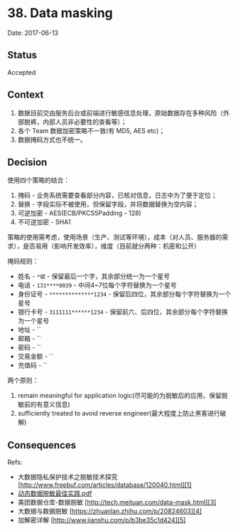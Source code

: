 # 38. Data masking

Date: 2017-06-13

## Status

Accepted

## Context

1. 数据目前交由服务后台或前端进行敏感信息处理，原始数据存在多种风险（外部脱裤，内部人员非必要性的查看等）；
2. 各个 Team 数据加密策略不一致(有 MD5, AES etc)；
3. 数据掩码方式也不统一。

## Decision

使用四个策略的结合：

1. 掩码 - 业务系统需要查看部分内容，已核对信息，日志中为了便于定位；
2. 替换 - 字段实际不被使用，但保留字段，并将数据替换为空内容；
3. 可逆加密 - AES(ECB/PKCS5Padding - 128)
4. 不可逆加密 - SHA1

策略的使用需考虑，使用场景（生产、测试等环境），成本（对人员、服务器的需求），是否易用（影响开发效率），维度（目前就分两种：机密和公开）

掩码规则：

* 姓名 - `*斌` - 保留最后一个字，其余部分统一为一个星号
* 电话 - `131****0039` - 中间4\~7位每个字符替换为一个星号
* 身份证号 - `**************1234` - 保留后四位，其余部分每个字符替换为一个星号
* 银行卡号 - `3111111******1234` - 保留前六、后四位，其余部分每个字符替换为一个星号
* 地址 - ``
* 邮箱 - ``
* 密码 - ``
* 交易金额 - ``
* 充值码 - ``

两个原则：

1. remain meaningful for application logic(尽可能的为脱敏后的应用，保留脱敏前的有意义信息)
2. sufficiently treated to avoid reverse engineer(最大程度上防止黑客进行破解)

## Consequences

Refs:

* 大数据隐私保护技术之脱敏技术探究 [http://www.freebuf.com/articles/database/120040.html][1]
* [动态数据脱敏最佳实践.pdf][2]
* 美团数据仓库-数据脱敏 [http://tech.meituan.com/data-mask.html][3]
* 大数据与数据脱敏 [https://zhuanlan.zhihu.com/p/20824603][4]
* 加解密详解 [http://www.jianshu.com/p/b3be35c1d424][5]

[1]:	http://www.freebuf.com/articles/database/120040.html
[2]:	files/%E5%8A%A8%E6%80%81%E6%95%B0%E6%8D%AE%E8%84%B1%E6%95%8F%E6%9C%80%E4%BD%B3%E5%AE%9E%E8%B7%B5.pdf
[3]:	http://tech.meituan.com/data-mask.html
[4]:	https://zhuanlan.zhihu.com/p/20824603
[5]:	http://www.jianshu.com/p/b3be35c1d424